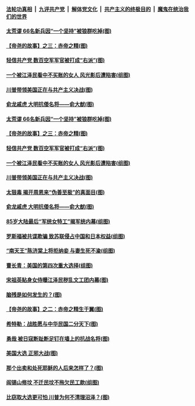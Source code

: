 ####  [法轮功真相](../../../../basic/blob/master/README.md?t=11170302) &nbsp;|&nbsp; [九评共产党](../../../../9ping.md/blob/master/README.md?t=11170302) &nbsp;|&nbsp; [解体党文化](../../../../jtdwh.md/blob/master/README.md?t=11170302)  &nbsp;|&nbsp; [共产主义的终极目的](../../../../gczydzjmd.md/blob/master/README.md?t=11170302) &nbsp;|&nbsp; [魔鬼在统治我们的世界](../../../../mgztzwmdsj.md/blob/master/README.md?t=11170302) 

#### [太荒谬 66名新兵因“一个坚持”被狼群吃掉(图)](../pages/p6/951872.md?t=11170302) 

#### [【帝尧的故事】之三：赤帝之精(图)](../pages/p6/948869.md?t=11170302) 

#### [轻信共产党 数百空军军官被打成“右派”(图)](../pages/p6/951799.md?t=11170302) 

#### [一个被江泽民看中不买账的女人 风光影后遭陷害(组图)](../pages/p6/952651.md?t=11170302) 

#### [川普带领美国正在与共产主义决战(图)](../pages/p6/952573.md?t=11170302) 

#### [俞龙戚虎 大明抗倭名将——俞大猷(图)](../pages/p6/951644.md?t=11170302) 

#### [太荒谬 66名新兵因“一个坚持”被狼群吃掉(图)](../pages/p6/951872.md?t=11170302) 

#### [【帝尧的故事】之三：赤帝之精(图)](../pages/p6/948869.md?t=11170302) 

#### [轻信共产党 数百空军军官被打成“右派”(图)](../pages/p6/951799.md?t=11170302) 

#### [一个被江泽民看中不买账的女人 风光影后遭陷害(组图)](../pages/p6/952651.md?t=11170302) 

#### [川普带领美国正在与共产主义决战(图)](../pages/p6/952573.md?t=11170302) 

#### [太狠毒 揭开周恩来“伪善至极”的真面目(图)](../pages/p6/951866.md?t=11170302) 

#### [俞龙戚虎 大明抗倭名将——俞大猷(图)](../pages/p6/951644.md?t=11170302) 

#### [85岁大陆最后“军统女特工”揭军统内幕(组图)](../pages/p6/951851.md?t=11170302) 

#### [罗斯福被共谍欺骗 致苏联侵占中国和日本权益(组图)](../pages/p6/952210.md?t=11170302) 

#### [“南天王”陈济棠上将拒纳妾 与妻生死不渝(组图)](../pages/p6/951470.md?t=11170302) 

#### [曹长青：美国的第四次重大选择(组图)](../pages/p6/952418.md?t=11170302) 

#### [宋祖英贴身女侍曝江泽民秽乱文工团内幕(图)](../pages/p6/950809.md?t=11170302) 

#### [脑残是如何发生的？(图)](../pages/p6/951917.md?t=11170302) 

#### [【帝尧的故事】之二：赤帝之精生于翼(图)](../pages/p6/948868.md?t=11170302) 

#### [希特勒：战胜愿与中华民国二分天下(图)](../pages/p6/951857.md?t=11170302) 

#### [勇哉 被日寇断趾断足钉在墙上的抗战名将(图)](../pages/p6/951841.md?t=11170302) 

#### [美国大选 正邪大战(图)](../pages/p6/951963.md?t=11170302) 

#### [那个出卖和处死耶稣的人后来怎样了？(图)](../pages/p6/951892.md?t=11170302) 

#### [阎锡山修坟 不迁民坟不拖欠民工款(组图)](../pages/p6/951317.md?t=11170302) 

#### [比窃取大选更可怕 川普为何不清理沼泽？(图)](../pages/p6/952009.md?t=11170302) 

